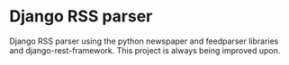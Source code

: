 # Django RSS parser

Django RSS parser using the python newspaper and feedparser libraries and django-rest-framework.
This project is always being improved upon.
